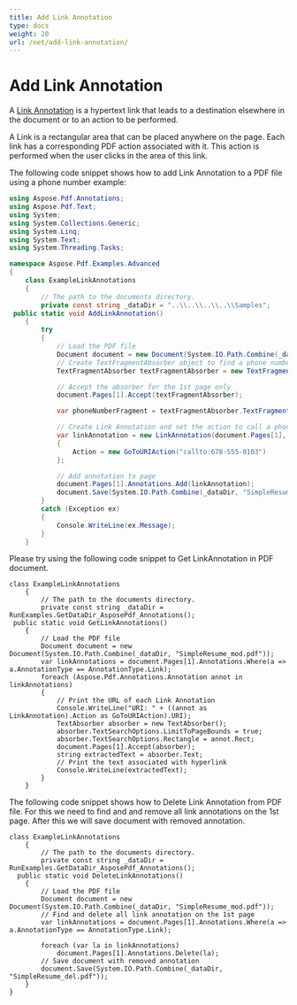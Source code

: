 ```yaml
---
title: Add Link Annotation
type: docs
weight: 20
url: /net/add-link-annotation/
---
```

# Add Link Annotation

A [Link Annotation](https://apireference.aspose.com/pdf/net/aspose.pdf.annotations/linkannotation) is a hypertext link that leads to a destination elsewhere in the document or to an action to be performed.

A Link is a rectangular area that can be placed anywhere on the page. Each link has a corresponding PDF action associated with it. This action is performed when the user clicks in the area of this link.

The following code snippet shows how to add Link Annotation to a PDF file using a phone number example:
```csharp
using Aspose.Pdf.Annotations;
using Aspose.Pdf.Text;
using System;
using System.Collections.Generic;
using System.Linq;
using System.Text;
using System.Threading.Tasks;

namespace Aspose.Pdf.Examples.Advanced
{
    class ExampleLinkAnnotations
    {
        // The path to the documents directory.
        private const string _dataDir = "..\\..\\..\\..\\Samples";
 public static void AddLinkAnnotation()
    {
        try
        {
            // Load the PDF file
            Document document = new Document(System.IO.Path.Combine(_dataDir, "SimpleResume.pdf"));
            // Create TextFragmentAbsorber object to find a phone number
            TextFragmentAbsorber textFragmentAbsorber = new TextFragmentAbsorber("678-555-0103");

            // Accept the absorber for the 1st page only
            document.Pages[1].Accept(textFragmentAbsorber);

            var phoneNumberFragment = textFragmentAbsorber.TextFragments[1];

            // Create Link Annotation and set the action to call a phone number
            var linkAnnotation = new LinkAnnotation(document.Pages[1], phoneNumberFragment.Rectangle)
            {
                Action = new GoToURIAction("callto:678-555-0103")
            };

            // Add annotation to page
            document.Pages[1].Annotations.Add(linkAnnotation);
            document.Save(System.IO.Path.Combine(_dataDir, "SimpleResume_mod.pdf"));
        }
        catch (Exception ex)
        {
            Console.WriteLine(ex.Message);
        }
    }
```

Please try using the following code snippet to Get LinkAnnotation in PDF document.
```
class ExampleLinkAnnotations
    {
        // The path to the documents directory.
        private const string _dataDir = RunExamples.GetDataDir_AsposePdf_Annotations();
 public static void GetLinkAnnotations()
    {
        // Load the PDF file
        Document document = new Document(System.IO.Path.Combine(_dataDir, "SimpleResume_mod.pdf"));
        var linkAnnotations = document.Pages[1].Annotations.Where(a => a.AnnotationType == AnnotationType.Link);
        foreach (Aspose.Pdf.Annotations.Annotation annot in linkAnnotations)
        {
            // Print the URL of each Link Annotation
            Console.WriteLine("URI: " + ((annot as LinkAnnotation).Action as GoToURIAction).URI);
            TextAbsorber absorber = new TextAbsorber();
            absorber.TextSearchOptions.LimitToPageBounds = true;
            absorber.TextSearchOptions.Rectangle = annot.Rect;
            document.Pages[1].Accept(absorber);
            string extractedText = absorber.Text;
            // Print the text associated with hyperlink
            Console.WriteLine(extractedText);
        }
    }

```
The following code snippet shows how to Delete Link Annotation from PDF file. For this we need to find and and remove all link annotations on the 1st page. After this we will save document with removed annotation. 
```
class ExampleLinkAnnotations
    {
        // The path to the documents directory.
        private const string _dataDir = RunExamples.GetDataDir_AsposePdf_Annotations();
  public static void DeleteLinkAnnotations()
    {
        // Load the PDF file
        Document document = new Document(System.IO.Path.Combine(_dataDir, "SimpleResume_mod.pdf"));
        // Find and delete all link annotation on the 1st page
        var linkAnnotations = document.Pages[1].Annotations.Where(a => a.AnnotationType == AnnotationType.Link);

        foreach (var la in linkAnnotations)
            document.Pages[1].Annotations.Delete(la);
        // Save document with removed annotation
        document.Save(System.IO.Path.Combine(_dataDir, "SimpleResume_del.pdf"));
    }
}
```





